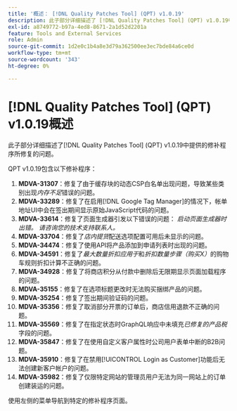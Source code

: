 ```yaml
---
title: '概述： [!DNL Quality Patches Tool] (QPT) v1.0.19'
description: 此子部分详细描述了 [!DNL Quality Patches Tool] (QPT) v1.0.19中提供的修补程序所修复的问题。
exl-id: a8749772-b97a-4ed8-8671-2a1d52d2201a
feature: Tools and External Services
role: Admin
source-git-commit: 1d2e0c1b4a8e3d79a362500ee3ec7bde84a6ce0d
workflow-type: tm+mt
source-wordcount: '343'
ht-degree: 0%

---
```


# [!DNL Quality Patches Tool] (QPT) v1.0.19概述

此子部分详细描述了[!DNL Quality Patches Tool] (QPT) v1.0.19中提供的修补程序所修复的问题。

QPT v1.0.19包含以下修补程序：

1. **MDVA-31307**：修复了由于缓存块的动态CSP白名单出现问题，导致某些类别出现&#x200B;*内存不足*&#x200B;错误的问题。
1. **MDVA-33289**：修复了在启用[!DNL Google Tag Manager]的情况下，帐单地址UI中会在签出期间显示原始JavaScript代码的问题。
1. **MDVA-33614**：修复了页面生成器引发以下错误的问题： *启动页面生成器时出错。 请咨询您的技术支持联系人。*
1. **MDVA-33704**：修复了&#x200B;*店内提货*&#x200B;配送选项配置可用后未显示的问题。
1. **MDVA-34474**：修复了使用API将产品添加到申请列表时出现的问题。
1. **MDVA-34591**：修复了&#x200B;*最大数量折扣应用于*&#x200B;和&#x200B;*折扣数量步骤（购买X）*&#x200B;的购物车规则折扣计算不正确的问题。
1. **MDVA-34928**：修复了将商店积分从付款中删除后无限期显示页面加载程序的问题。
1. **MDVA-35155**：修复了在选项标题更改时无法购买捆绑产品的问题。
1. **MDVA-35254**：修复了签出期间验证码的问题。
1. **MDVA-35356**：修复了取消部分开票的订单后，商店信用退款不正确的问题。
1. **MDVA-35569**：修复了在指定状态时GraphQL响应中未填充&#x200B;*已修复的产品税*&#x200B;字段的问题。
1. **MDVA-35847**：修复了在使用自定义客户属性时公司用户表单中断的B2B问题。
1. **MDVA-35910**：修复了在禁用[!UICONTROL Login as Customer]功能后无法创建新客户帐户的问题。
1. **MDVA-35982**：修复了仅限特定网站的管理员用户无法为同一网站上的订单创建装运的问题。

使用左侧的菜单导航到特定的修补程序页面。
